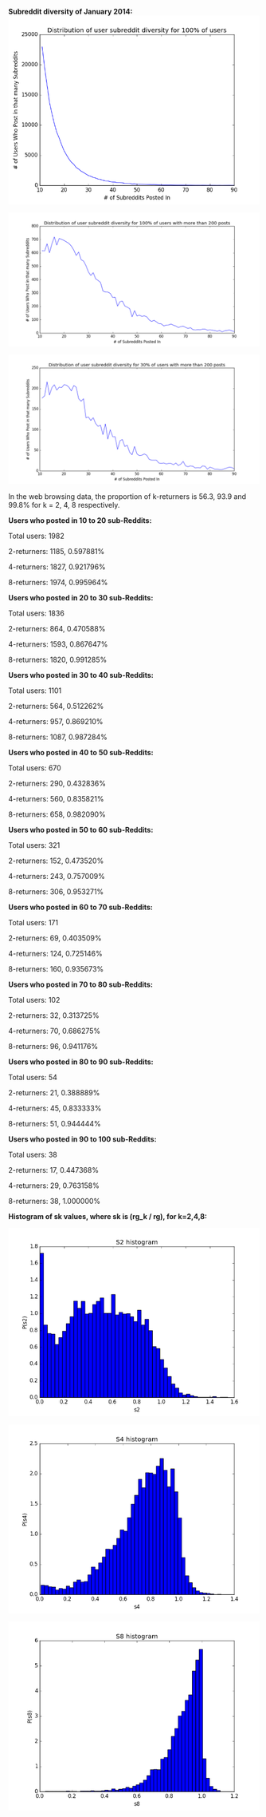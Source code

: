 
<b>Subreddit diversity of January 2014:</b>
![all](100_full_distribution.png)

![over 200 posts](100_sample_distribution.png)

![only 30% of previous](30_sample_distribution.png)

In the web browsing data, the proportion of k-returners is 56.3, 93.9 and 99.8% for k = 2, 4, 8 respectively.

<b>Users who posted in 10 to 20 sub-Reddits:</b>  

Total users: 1982  

2-returners: 1185, 0.597881%  

4-returners: 1827, 0.921796%  

8-returners: 1974, 0.995964%
 
<b>Users who posted in 20 to 30 sub-Reddits:</b>

Total users: 1836

2-returners: 864, 0.470588%

4-returners: 1593, 0.867647%

8-returners: 1820, 0.991285%
 
<b>Users who posted in 30 to 40 sub-Reddits:</b>

Total users: 1101

2-returners: 564, 0.512262%

4-returners: 957, 0.869210%

8-returners: 1087, 0.987284%
 
<b>Users who posted in 40 to 50 sub-Reddits:</b>

Total users: 670

2-returners: 290, 0.432836%

4-returners: 560, 0.835821%

8-returners: 658, 0.982090%
 
<b>Users who posted in 50 to 60 sub-Reddits:</b>

Total users: 321

2-returners: 152, 0.473520%

4-returners: 243, 0.757009%

8-returners: 306, 0.953271%
 
<b>Users who posted in 60 to 70 sub-Reddits:</b>

Total users: 171

2-returners: 69, 0.403509%

4-returners: 124, 0.725146%

8-returners: 160, 0.935673%
 
<b>Users who posted in 70 to 80 sub-Reddits:</b>

Total users: 102

2-returners: 32, 0.313725%

4-returners: 70, 0.686275%

8-returners: 96, 0.941176%
 
<b>Users who posted in 80 to 90 sub-Reddits:</b>

Total users: 54

2-returners: 21, 0.388889%

4-returners: 45, 0.833333%

8-returners: 51, 0.944444%
 
<b>Users who posted in 90 to 100 sub-Reddits:</b>

Total users: 38

2-returners: 17, 0.447368%

4-returners: 29, 0.763158%

8-returners: 38, 1.000000%

<b>Histogram of sk values, where sk is (rg_k / rg), for k=2,4,8:</b>

![s2](s2_hist.png)

![s4](s4_hist.png)

![s8](s8_hist.png)


